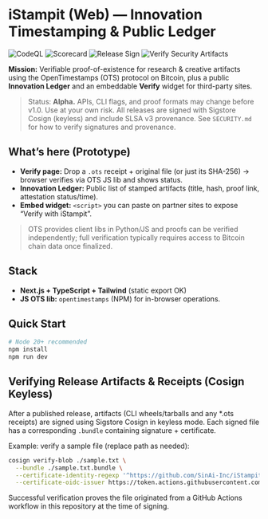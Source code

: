 # iStampit (Web) — Innovation Timestamping & Public Ledger

![CodeQL](https://github.com/SinAi-Inc/iStampit.io/actions/workflows/codeql.yml/badge.svg)
![Scorecard](https://github.com/SinAi-Inc/iStampit.io/actions/workflows/scorecard.yml/badge.svg)
![Release Sign](https://github.com/SinAi-Inc/iStampit.io/actions/workflows/release-sign.yml/badge.svg)
![Verify Security Artifacts](https://github.com/SinAi-Inc/iStampit.io/actions/workflows/verify-security-artifacts.yml/badge.svg)

**Mission:** Verifiable proof-of-existence for research & creative artifacts using the OpenTimestamps (OTS) protocol on Bitcoin, plus a public **Innovation Ledger** and an embeddable **Verify** widget for third-party sites.

> Status: **Alpha.** APIs, CLI flags, and proof formats may change before v1.0. Use at your own risk. All releases are signed with Sigstore Cosign (keyless) and include SLSA v3 provenance. See `SECURITY.md` for how to verify signatures and provenance.

## What’s here (Prototype)

- **Verify page:** Drop a `.ots` receipt + original file (or just its SHA-256) → browser verifies via OTS JS lib and shows status.
- **Innovation Ledger:** Public list of stamped artifacts (title, hash, proof link, attestation status/time).
- **Embed widget:** `<script>` you can paste on partner sites to expose “Verify with iStampit”.

> OTS provides client libs in Python/JS and proofs can be verified independently; full verification typically requires access to Bitcoin chain data once finalized.

## Stack

- **Next.js + TypeScript + Tailwind** (static export OK)
- **JS OTS lib:** `opentimestamps` (NPM) for in-browser operations.

## Quick Start

```bash
# Node 20+ recommended
npm install
npm run dev
```

## Verifying Release Artifacts & Receipts (Cosign Keyless)

After a published release, artifacts (CLI wheels/tarballs and any *.ots receipts) are signed using Sigstore Cosign in keyless mode. Each signed file has a corresponding `.bundle` containing signature + certificate.

Example: verify a sample file (replace path as needed):

```bash
cosign verify-blob ./sample.txt \
  --bundle ./sample.txt.bundle \
  --certificate-identity-regexp '^https://github.com/SinAi-Inc/iStampit.io/\\.github/workflows/release-sign\\.yml@refs/tags/v[0-9]+\\.[0-9]+\\.[0-9]+$' \
  --certificate-oidc-issuer https://token.actions.githubusercontent.com
```

Successful verification proves the file originated from a GitHub Actions workflow in this repository at the time of signing.
